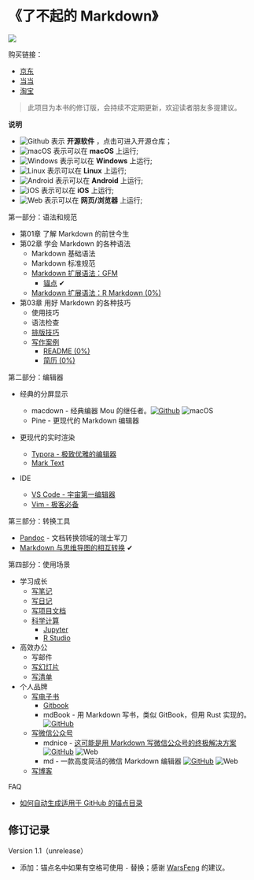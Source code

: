 # 《了不起的 Markdown》

![](https://img-blog.csdnimg.cn/20190802084731504.png)

购买链接：

- [京东](https://item.jd.com/12669274.html?extension_id=eyJhZCI6IiIsImNoIjoiIiwic2hvcCI6IiIsInNrdSI6IiIsInRzIjoiIiwidW5pcWlkIjoie1wiY2xpY2tfaWRcIjpcImYyODE1MjZmLTNiZDMtNDMxYy04YmYyLTIzOGM1MDRmYWU0MVwiLFwicG9zX2lkXCI6XCIxNTBcIixcInNpZFwiOlwiN2ZiOGMyZTMtYTliYS00Y2RjLThiYjUtZjRhOGM1YTRhODQzXCIsXCJza3VfaWRcIjpcIjEyNjY5Mjc0XCJ9In0=&jd_pop=f281526f-3bd3-431c-8bf2-238c504fae41&abt=3)
- [当当](http://product.dangdang.com/27912444.html)
- [淘宝](https://detail.tmall.com/item.htm?spm=a230r.1.14.1.357e48e3fBGTdI&id=600157475560&ns=1&abbucket=6)

> 此项目为本书的修订版，会持续不定期更新，欢迎读者朋友多提建议。

**说明**

- ![Github][github] 表示 **开源软件** ，点击可进入开源仓库；<br/>
- ![macOS][macos] 表示可以在 **macOS** 上运行;<br/>
- ![Windows][windows] 表示可以在 **Windows** 上运行;<br/>
- ![Linux][linux] 表示可以在 **Linux** 上运行;<br/>
- ![Android][android] 表示可以在 **Android** 上运行;<br/>
- ![iOS][ios] 表示可以在 **iOS** 上运行;<br/>
- ![Web][web] 表示可以在 **网页/浏览器** 上运行;<br/>


第一部分：语法和规范
- 第01章 了解 Markdown 的前世今生
- 第02章 学会 Markdown 的各种语法
  - Markdown 基础语法
  - Markdown 标准规范
  - [Markdown 扩展语法：GFM](docs/01/gfm/gfm.md)
    - [锚点](docs/01/gfm/gfm.md#锚点) ✔︎
  - [Markdown 扩展语法：R Markdown (0%)]()
- 第03章 用好 Markdown 的各种技巧
  - 使用技巧
  - 语法检查
  - [排版技巧](docs/01/typesetting/typesetting.md#排版技巧)
  - [写作案例]()
    - [README (0%)]()
    - [简历 (0%)]()

第二部分：编辑器

- 经典的分屏显示
  - macdown - 经典编器 Mou 的继任者。[![Github][github]](https://github.com/MacDownApp/macdown) ![macOS][macos]
  - Pine - 更现代的 Markdown 编辑器

- 更现代的实时渲染
  - [Typora - 极致优雅的编辑器]()
  - [Mark Text]()

- IDE
  - [VS Code - 宇宙第一编辑器]()
  - [Vim - 极客必备]()

第三部分：转换工具
- [Pandoc]() - 文档转换领域的瑞士军刀
- [Markdown 与思维导图的相互转换](https://mp.weixin.qq.com/s/SHzzlOysnYj1eQtdmAi1GA) ✔︎

第四部分：使用场景
- 学习成长
  - [写笔记]()
  - [写日记]()
  - [写项目文档]()
  - [科学计算]()
    - [Jupyter]()
    - [R Studio]() 
- 高效办公
  - 写邮件
  - [写幻灯片]()
  - [写清单]()
- 个人品牌
  - [写电子书]()
    - [Gitbook]()
    - mdBook - 用 Markdown 写书，类似 GitBook，但用 Rust 实现的。[![GitHub]](https://github.com/rust-lang/mdBook)
  - [写微信公众号]()
    - mdnice - [这可能是用 Markdown 写微信公众号的终极解决方案](](https://blog.csdn.net/wirelessqa/article/details/105876032)) [![GitHub]](https://github.com/mdnice/markdown-nice) ![Web]
    - md - 一款高度简洁的微信 Markdown 编辑器 [![GitHub]](https://github.com/doocs/md) ![Web]
  - [写博客]()


FAQ

- [如何自动生成适用于 GitHub 的锚点目录]()


## 修订记录

Version 1.1（unrelease）

- 添加：锚点名中如果有空格可使用 `-` 替换；感谢 [WarsFeng](https://github.com/bxiaopeng/thegreatmarkdown/issues/2) 的建议。


<!--图标-->

[github]: https://img-blog.csdnimg.cn/20200421001405490.png 'github'
[macos]: https://img-blog.csdnimg.cn/2020042100091755.png 'macos'
[windows]: https://img-blog.csdnimg.cn/20200421000940624.png 'windows'
[linux]: https://img-blog.csdnimg.cn/20200421000737513.png 'linux'
[ios]: https://img-blog.csdnimg.cn/20200421001911211.png 'ios'
[android]: https://img-blog.csdnimg.cn/20200421000225473.png 'android'
[web]: https://img-blog.csdnimg.cn/20200421000816580.png 'web'

